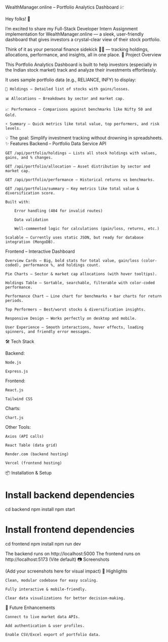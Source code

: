WealthManager.online – Portfolio Analytics Dashboard 💹

Hey folks! 👋

I’m excited to share my Full-Stack Developer Intern Assignment implementation for WealthManager.online — a sleek, user-friendly dashboard that gives investors a crystal-clear view of their stock portfolio.

Think of it as your personal finance sidekick 🦸‍♂️ — tracking holdings, allocations, performance, and insights, all in one place.
🚀 Project Overview

This Portfolio Analytics Dashboard is built to help investors (especially in the Indian stock market) track and analyze their investments effortlessly.

It uses sample portfolio data (e.g., RELIANCE, INFY) to display:

    📄 Holdings – Detailed list of stocks with gains/losses.

    📊 Allocations – Breakdowns by sector and market cap.

    📈 Performance – Comparisons against benchmarks like Nifty 50 and Gold.

    ⚡ Summary – Quick metrics like total value, top performers, and risk levels.

💡 The goal: Simplify investment tracking without drowning in spreadsheets.
✨ Features
Backend – Portfolio Data Service API

    GET /api/portfolio/holdings – Lists all stock holdings with values, gains, and % changes.

    GET /api/portfolio/allocation – Asset distribution by sector and market cap.

    GET /api/portfolio/performance – Historical returns vs benchmarks.

    GET /api/portfolio/summary – Key metrics like total value & diversification score.

    Built with:

        Error handling (404 for invalid routes)

        Data validation

        Well-commented logic for calculations (gain/loss, returns, etc.)

    Scalable – Currently uses static JSON, but ready for database integration (MongoDB).

Frontend – Interactive Dashboard

    Overview Cards – Big, bold stats for total value, gain/loss (color-coded), performance %, and holdings count.

    Pie Charts – Sector & market cap allocations (with hover tooltips).

    Holdings Table – Sortable, searchable, filterable with color-coded performance.

    Performance Chart – Line chart for benchmarks + bar charts for return periods.

    Top Performers – Best/worst stocks & diversification insights.

    Responsive Design – Works perfectly on desktop and mobile.

    User Experience – Smooth interactions, hover effects, loading spinners, and friendly error messages.

🛠️ Tech Stack

Backend:

    Node.js

    Express.js

Frontend:

    React.js

    Tailwind CSS

Charts:

    Chart.js

Other Tools:

    Axios (API calls)

    React Table (data grid)

    Render.com (backend hosting)

    Vercel (frontend hosting)

📦 Installation & Setup

# Install backend dependencies

cd backend
npm install
npm start

# Install frontend dependencies

cd frontend
npm install
npm run dev

The backend runs on http://localhost:5000
The frontend runs on http://localhost:5173 (Vite default)
📷 Screenshots

(Add your screenshots here for visual impact)
🌟 Highlights

    Clean, modular codebase for easy scaling.

    Fully interactive & mobile-friendly.

    Clear data visualizations for better decision-making.

📌 Future Enhancements

    Connect to live market data APIs.

    Add authentication & user profiles.

    Enable CSV/Excel export of portfolio data.

